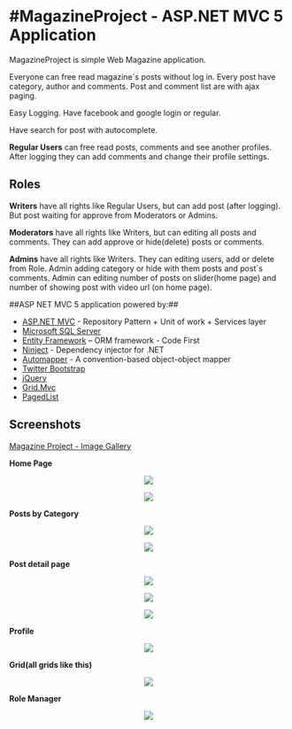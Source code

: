 #MagazineProject  -  ASP.NET MVC 5 Application
========
MagazineProject is simple Web Magazine application.

Everyone can free read magazine`s posts without log in. Every post have category, author and comments. Post and comment list are with ajax paging.

Easy Logging. Have facebook and google login or regular.

Have search for post with autocomplete.

**Regular Users** can free read posts, comments and see another profiles. After logging they can add comments and change their profile settings.

## Roles ##

**Writers** have all rights like Regular Users, but can add post (after logging). But post waiting for approve from Moderators or Admins.

**Moderators** have all rights like Writers, but can editing all posts and comments. They can add approve or hide(delete) posts or comments.

**Admins** have all rights like Writers. They can editing users, add or delete from Role. Admin adding category or hide with them posts and post`s comments. Admin can editing number of posts on slider(home page) and number of showing post with video url (on home page).

##ASP NET MVC 5 application powered by:##
- [ASP.NET MVC]( http://www.asp.net/mvc/mvc5) - Repository Pattern + Unit of work + Services layer
- [Microsoft SQL Server](http://www.microsoft.com/en-us/server-cloud/products/sql-server/)
- [Entity Framework]( https://entityframework.codeplex.com) – ORM framework - Code First
- [Ninject](http://www.ninject.org/) - Dependency injector for .NET
- [Automapper](http://automapper.org/) - A convention-based object-object mapper
- [Twitter Bootstrap](http://getbootstrap.com/)
- [jQuery](http://jquery.com/)
- [Grid.Mvc](http://gridmvc.codeplex.com/)
- [PagedList](https://github.com/TroyGoode/PagedList)

## Screenshots ##

[Magazine Project - Image Gallery](https://www.dropbox.com/sh/ub1qi31r65cbjnl/AACD-W_NCgexSHoL6PdSQQwia?dl=0)

**Home Page**

<p align="center"><img src="https://raw.githubusercontent.com/Xzq70r4/MagazineProject-Rewritten/master/Images/home-page-top-side.jpg" /></p>

<p align="center"><img src="https://raw.githubusercontent.com/Xzq70r4/MagazineProject-Rewritten/master/Images/home-page.jpg" /></p>

**Posts by Category**

<p align="center"><img src="https://raw.githubusercontent.com/Xzq70r4/MagazineProject-Rewritten/master/Images/posts-by-category-top-side.jpg" /></p>

<p align="center"><img src="https://raw.githubusercontent.com/Xzq70r4/MagazineProject-Rewritten/master/Images/posts-by-category.jpg" /></p>

**Post detail page**

<p align="center"><img src="https://raw.githubusercontent.com/Xzq70r4/MagazineProject-Rewritten/master/Images/post-detail-page-top.jpg" /></p>

<p align="center"><img src="https://raw.githubusercontent.com/Xzq70r4/MagazineProject-Rewritten/master/Images/post-detail-page-buttom.jpg" /></p>

<p align="center"><img src="https://raw.githubusercontent.com/Xzq70r4/MagazineProject-Rewritten/master/Images/posts-detail-page-comment.jpg" /></p>

**Profile**

<p align="center"><img src="https://raw.githubusercontent.com/Xzq70r4/MagazineProject-Rewritten/master/Images/profile.jpg" /></p>

**Grid(all grids like this)**

<p align="center"><img src="https://raw.githubusercontent.com/Xzq70r4/MagazineProject-Rewritten/master/Images/user-grid.jpg" /></p>

**Role Manager**

<p align="center"><img src="https://raw.githubusercontent.com/Xzq70r4/MagazineProject-Rewritten/master/Images/role-manger.jpg" /></p>

